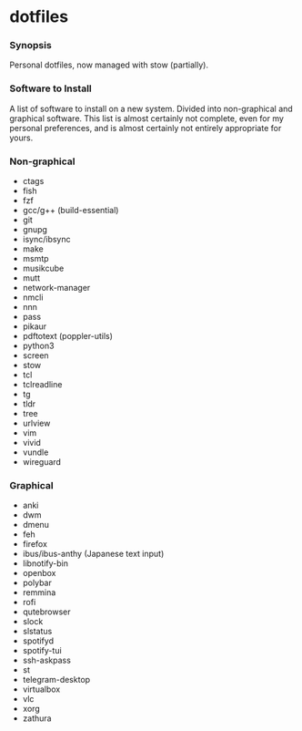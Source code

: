 # dotfiles

### Synopsis

Personal dotfiles, now managed with stow (partially).

### Software to Install

A list of software to install on a new system. Divided into
non-graphical and graphical software. This list is almost certainly not
complete, even for my personal preferences, and is almost certainly not
entirely appropriate for yours.

### Non-graphical

* ctags
* fish
* fzf
* gcc/g++ (build-essential)
* git
* gnupg
* isync/ibsync
* make
* msmtp
* musikcube
* mutt
* network-manager
* nmcli
* nnn
* pass
* pikaur
* pdftotext (poppler-utils)
* python3
* screen
* stow
* tcl
* tclreadline
* tg
* tldr
* tree
* urlview
* vim
* vivid
* vundle
* wireguard

### Graphical

* anki
* dwm
* dmenu
* feh
* firefox
* ibus/ibus-anthy (Japanese text input)
* libnotify-bin
* openbox
* polybar
* remmina
* rofi
* qutebrowser
* slock
* slstatus
* spotifyd
* spotify-tui
* ssh-askpass
* st
* telegram-desktop
* virtualbox
* vlc
* xorg
* zathura
